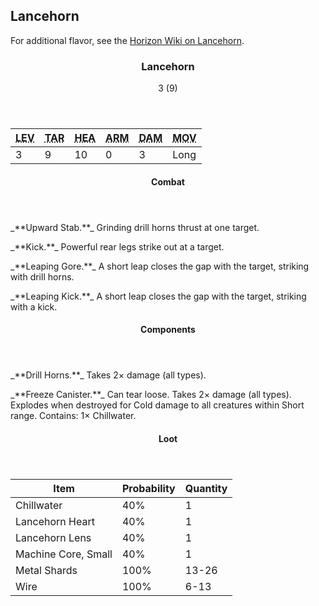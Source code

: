 <!-- +template machine lancehorn cypher-creature -->

## Lancehorn

For additional flavor, see the [Horizon Wiki on Lancehorn](https://horizon.fandom.com/wiki/Lancehorn).

<div class="cypher-stat-block stat-block">
    <article>
        <header class="title">
            <h3><span class="word" markdown="1">Lancehorn</span></h3>
            <aside class="level-and-target">3 (9)</aside>
        </header>
        <section class="stats-tab">
        <table class="stats">
            <thead>
                <tr>
                    <th><abbr title="Level">LEV</abbr></th>
                    <th><abbr title="Target Number">TAR</abbr></th>
                    <th><abbr title="Health">HEA</abbr></th>
                    <th><abbr title="Armor">ARM</abbr></th>
                    <th><abbr title="Damage">DAM</abbr></th>
                    <th><abbr title="Movement">MOV</abbr></th>
                </tr>
            </thead>
            <tbody>
                <tr>
                    <td>3</td>
                    <td>9</td>
                    <td>10</td>
                    <td>0</td>
                    <td>3</td>
                    <td>Long</td>
                </tr>
            </tbody>
        </table>
        </section>
        <section class="points">
        </section>
        <section class="combats">
            <header>
                <h4>Combat</h4>
            </header>

<p markdown="1">
_**Upward Stab.**_
Grinding drill horns thrust at one target.
</p>
<p markdown="1">
_**Kick.**_
Powerful rear legs strike out at a target.
</p>
<p markdown="1">
_**Leaping Gore.**_
A short leap closes the gap with the target, striking with drill horns.
</p>
<p markdown="1">
_**Leaping Kick.**_
A short leap closes the gap with the target, striking with a kick.
</p>
        </section>
        <section class="components">
            <header>
                <h4>Components</h4>
            </header>


<p class="component" markdown="1">
_**Drill Horns.**_
Takes 2&times; damage (all types).
</p>

<p class="component" markdown="1">
_**Freeze Canister.**_
Can tear loose.
Takes 2&times; damage (all types).
Explodes when destroyed for Cold damage to all creatures within Short range.
Contains: 1&times; Chillwater.
</p>
        </section>
        <section class="loot-items">
                <header>
                    <h4>Loot</h4>
                </header>
                <table class="loot-list">
                    <thead>
                        <tr>
                            <th>Item</th>
                            <th class="loot-percent">Probability</th>
                            <th class="loot-qty">Quantity</th>
                        </tr>
                    </thead>
                    <tbody>
        <tr><td class="loot-title">Chillwater</td><td class="loot-percent">40%</td><td class="loot-qty">1</td></tr>
<tr><td class="loot-title">Lancehorn Heart</td><td class="loot-percent">40%</td><td class="loot-qty">1</td></tr>
<tr><td class="loot-title">Lancehorn Lens</td><td class="loot-percent">40%</td><td class="loot-qty">1</td></tr>
<tr><td class="loot-title">Machine Core, Small</td><td class="loot-percent">40%</td><td class="loot-qty">1</td></tr>
<tr><td class="loot-title">Metal Shards</td><td class="loot-percent">100%</td><td class="loot-qty">13-26</td></tr>
<tr><td class="loot-title">Wire</td><td class="loot-percent">100%</td><td class="loot-qty">6-13</td></tr>
                    </tbody>
                </table>
            </section>
    </article>
</div>


<!-- -template machine lancehorn cypher-creature -->
